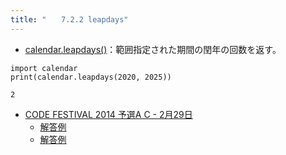 ```yaml
---
title: "　　7.2.2 leapdays"
---
```


* [calendar.leapdays()](https://docs.python.org/ja/3/library/calendar.html#calendar.leapdays)：範囲指定された期間の閏年の回数を返す。

```python:サンプルコード
import calendar
print(calendar.leapdays(2020, 2025))
```

```text:実行結果
2
```

- [CODE FESTIVAL 2014 予選A C - 2月29日](https://atcoder.jp/contests/code-festival-2014-quala/tasks/code_festival_qualA_c)
    - [解答例](https://atcoder.jp/contests/code-festival-2014-quala/submissions/15240450)
    - [解答例](https://atcoder.jp/contests/code-festival-2014-quala/submissions/15240429)